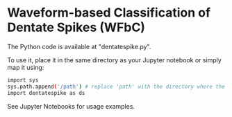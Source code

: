 # Waveform-based Classification of Dentate Spikes (WFbC)

The Python code is available at "dentatespike.py".

To use it, place it in the same directory as your Jupyter notebook or simply map it using:
```sh
import sys
sys.path.append('/path') # replace 'path' with the directory where the file is located.
import dentatespike as ds
```

See Jupyter Notebooks for usage examples.
